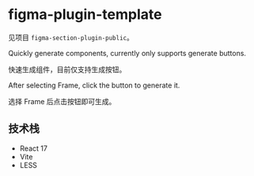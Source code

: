 # figma-plugin-template

见项目 `figma-section-plugin-public`。


Quickly generate components, currently only supports generate buttons.

快速生成组件，目前仅支持生成按钮。

After selecting Frame, click the button to generate it.

选择 Frame 后点击按钮即可生成。



## 技术栈

* React 17
* Vite
* LESS
